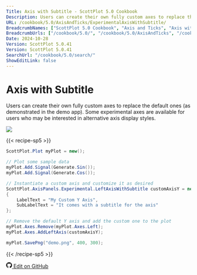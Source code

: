 ```yaml
---
Title: Axis with Subtitle - ScottPlot 5.0 Cookbook
Description: Users can create their own fully custom axes to replace the default ones (as demonstrated in the demo app). Some experimental axes are available for users who may be interested in alternative axis display styles.
URL: /cookbook/5.0/AxisAndTicks/ExperimentalAxisWithSubtitle/
BreadcrumbNames: ["ScottPlot 5.0 Cookbook", "Axis and Ticks", "Axis with Subtitle"]
BreadcrumbUrls: ["/cookbook/5.0/", "/cookbook/5.0/AxisAndTicks", "/cookbook/5.0/AxisAndTicks/ExperimentalAxisWithSubtitle"]
Date: 2024-10-28
Version: ScottPlot 5.0.41
Version: ScottPlot 5.0.41
SearchUrl: "/cookbook/5.0/search/"
ShowEditLink: false
---
```


# Axis with Subtitle


Users can create their own fully custom axes to replace the default ones (as demonstrated in the demo app). Some experimental axes are available for users who may be interested in alternative axis display styles.

[![](/cookbook/5.0/images/ExperimentalAxisWithSubtitle.png?241027220842)](/cookbook/5.0/images/ExperimentalAxisWithSubtitle.png?241027220842)

{{< recipe-sp5 >}}

```cs
ScottPlot.Plot myPlot = new();

// Plot some sample data
myPlot.Add.Signal(Generate.Sin());
myPlot.Add.Signal(Generate.Cos());

// Instantiate a custom axis and customize it as desired
ScottPlot.AxisPanels.Experimental.LeftAxisWithSubtitle customAxisY = new()
{
    LabelText = "My Custom Y Axis",
    SubLabelText = "It comes with a subtitle for the axis"
};

// Remove the default Y axis and add the custom one to the plot
myPlot.Axes.Remove(myPlot.Axes.Left);
myPlot.Axes.AddLeftAxis(customAxisY);

myPlot.SavePng("demo.png", 400, 300);

```

{{< /recipe-sp5 >}}

<a href='https://github.com/ScottPlot/ScottPlot/blob/main/src/ScottPlot5/ScottPlot5%20Cookbook/Recipes/General/AxisRecipes.cs'><svg xmlns="http://www.w3.org/2000/svg" width="16" height="16" fill="currentColor" class="mb-1 bi bi-github" viewBox="0 0 16 16">
  <path d="M8 0C3.58 0 0 3.58 0 8c0 3.54 2.29 6.53 5.47 7.59.4.07.55-.17.55-.38 0-.19-.01-.82-.01-1.49-2.01.37-2.53-.49-2.69-.94-.09-.23-.48-.94-.82-1.13-.28-.15-.68-.52-.01-.53.63-.01 1.08.58 1.23.82.72 1.21 1.87.87 2.33.66.07-.52.28-.87.51-1.07-1.78-.2-3.64-.89-3.64-3.95 0-.87.31-1.59.82-2.15-.08-.2-.36-1.02.08-2.12 0 0 .67-.21 2.2.82.64-.18 1.32-.27 2-.27s1.36.09 2 .27c1.53-1.04 2.2-.82 2.2-.82.44 1.1.16 1.92.08 2.12.51.56.82 1.27.82 2.15 0 3.07-1.87 3.75-3.65 3.95.29.25.54.73.54 1.48 0 1.07-.01 1.93-.01 2.2 0 .21.15.46.55.38A8.01 8.01 0 0 0 16 8c0-4.42-3.58-8-8-8"/>
</svg> Edit on GitHub</a>

